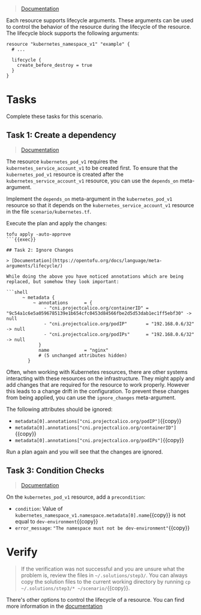 > [Documentation](https://opentofu.org/docs/language/meta-arguments/lifecycle/)

Each resource supports lifecycle arguments. These arguments can be used to control the behavior of the resource during the lifecycle of the resource. The lifecycle block supports the following arguments:

```hcl
resource "kubernetes_namespace_v1" "example" {
  # ...

  lifecycle {
    create_before_destroy = true
  }
}
```

# Tasks

Complete these tasks for this scenario. 

## Task 1: Create a dependency

> [Documentation](https://opentofu.org/docs/language/meta-arguments/depends_on/)

The resource `kubernetes_pod_v1` requires the `kubernetes_service_account_v1` to be created first. To ensure that the `kubernetes_pod_v1` resource is created after the `kubernetes_service_account_v1` resource, you can use the `depends_on` meta-argument.

Implement the `depends_on` meta-argument in the `kubernetes_pod_v1` resource so that it depends on the `kubernetes_service_account_v1` resource in the file `scenario/kubernetes.tf`.

Execute the plan and apply the changes:

```shell
tofu apply -auto-approve
```{{exec}}

## Task 2: Ignore Changes

> [Documentation](https://opentofu.org/docs/language/meta-arguments/lifecycle/)

While doing the above you have noticed annotations which are being replaced, but somehow they look important:

```shell
      ~ metadata {
          ~ annotations      = {
              - "cni.projectcalico.org/containerID" = "9c54a1c6e5a0596785139e1b654cfc0453d84566fbe2d5d53dab1ec1ff5ebf30" -> null
              - "cni.projectcalico.org/podIP"       = "192.168.0.6/32" -> null
              - "cni.projectcalico.org/podIPs"      = "192.168.0.6/32" -> null
            }
            name             = "nginx"
            # (5 unchanged attributes hidden)
        }
```

Often, when working with Kubernetes resources, there are other systems interacting with these resources on the infrastructure. They might apply and add changes that are required for the resource to work properly. However this leads to a change drift in the configuration. To prevent these changes from being applied, you can use the `ignore_changes` meta-argument.

The following attributes should be ignored:

* `metadata[0].annotations["cni.projectcalico.org/podIP"]`{{copy}}
* `metadata[0].annotations["cni.projectcalico.org/containerID"]`{{copy}}
* `metadata[0].annotations["cni.projectcalico.org/podIPs"]`{{copy}}

Run a plan again and you will see that the changes are ignored.

## Task 3: Condition Checks

> [Documentation](https://opentofu.org/docs/language/expressions/custom-conditions/#preconditions-and-postconditions)

On the `kubernetes_pod_v1` resource, add a `precondition`:

* `condition`: Value of `kubernetes_namespace_v1.namespace.metadata[0].name`{{copy}} is not equal to `dev-environment`{{copy}}
* `error_message`: `"The namespace must not be dev-environment"`{{copy}}

# Verify

> If the verification was not successful and you are unsure what the problem is, review the files in `~/.solutions/step3/`. You can always copy the solution files to the current working directory by running `cp ~/.solutions/step3/* ~/scenario/`{{copy}}.

There's other options to control the lifecycle of a resource. You can find more information in the [documentation](https://opentofu.org/docs/language/meta-arguments/lifecycle/)